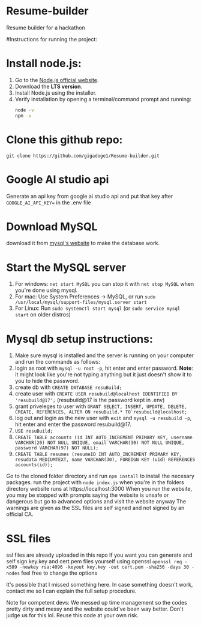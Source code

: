 # Resume-builder
Resume builder for a hackathon

#Instructions for running the project:

# Install node.js:
1. Go to the [Node.js official website](https://nodejs.org/).
2. Download the **LTS version**.
3. Install Node.js using the installer.
4. Verify installation by opening a terminal/command prompt and running:
   ```bash
   node -v
   npm -v

# Clone this github repo:
    git clone https://github.com/gigadoge1/Resume-builder.git

# Google AI studio api
Generate an api key from google ai studio api and put that key after ```GOOGLE_AI_API_KEY=``` in the .env file

# Download MySQL
download it from [mysql's website](https://dev.mysql.com/downloads/mysql/) to make the database work.

# Start the MySQL server
1. For windows:
  ```net start MySQL```
  you can stop it with ```net stop MySQL``` when you're done using mysql.
2. For mac:
  Use System Preferences → MySQL, or run `sudo /usr/local/mysql/support-files/mysql.server start`
3. For Linux:
  Run `sudo systemctl start mysql` (or `sudo service mysql start` on older distros)

# Mysql db setup instructions:
1. Make sure mysql is installed and the server is running on your computer and run the commands as follows:
2. login as root with ```mysql -u root -p```, hit enter and enter password. **Note**: it might look like you're not typing anything but it just doesn't show it to you to hide the password.
3. create db with ```CREATE DATABASE resuBuild;```
4. create user with ```CREATE USER resubuild@localhost IDENTIFIED BY 'resubuild@17';``` (resubuild@17 is the password kept in .env)
5. grant priveleges to user with  ```GRANT SELECT, INSERT, UPDATE, DELETE, CREATE, REFERENCES, ALTER ON resuBuild.* TO`resubuild@localhost;```
6. log out and login as the new user with ```exit``` and ```mysql -u resubuild -p```, hit enter and enter the password resubuild@17.
7. ```USE resuBuild;```
8. ```CREATE TABLE accounts (id INT AUTO_INCREMENT PRIMARY KEY, username VARCHAR(20) NOT NULL UNIQUE, email VARCHAR(30) NOT NULL UNIQUE, password VARCHAR(97) NOT NULL);```
9. ```CREATE TABLE resumes (resumeID INT AUTO_INCREMENT PRIMARY KEY, resudata MEDIUMTEXT, name VARCHAR(30), FOREIGN KEY (uid) REFERENCES accounts(id));```

Go to the cloned folder directory and run ```npm install``` to install the necesary packages.
run the project with ```node index.js``` when you're in the folders directory
website runs at https://localhost:3000
When you run the website, you may be stopped with prompts saying the website is unsafe or dangerous but go to advanced options and visit the website anyway
The warnings are given as the SSL files are self signed and not signed by an official CA.

# SSL files
ssl files are already uploaded in this repo
If you want you can generate and self sign key.key and cert.pem files yourself using openssl
```openssl req -x509 -newkey rsa:4096 -keyout key.key -out cert.pem -sha256 -days 30 -nodes```
feel free to change the options

It's possible that I missed something here.
In case something doesn't work, contact me so I can explain the full setup procedure.

Note for competent devs: We messed up time management so the codes pretty dirty and messy and the website could've been way better. Don't judge us for this lol.
Reuse this code at your own risk.
